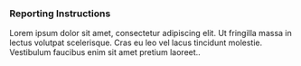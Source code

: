 ### Reporting Instructions

Lorem ipsum dolor sit amet, consectetur adipiscing elit. Ut fringilla massa in lectus volutpat scelerisque. Cras eu leo vel lacus tincidunt molestie. Vestibulum faucibus enim sit amet pretium laoreet..
